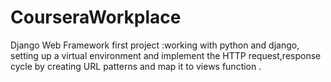 # CourseraWorkplace
Django Web Framework first project :working with python and django, setting up a virtual environment and implement the HTTP request,response cycle by creating URL patterns and map it to views function . 
